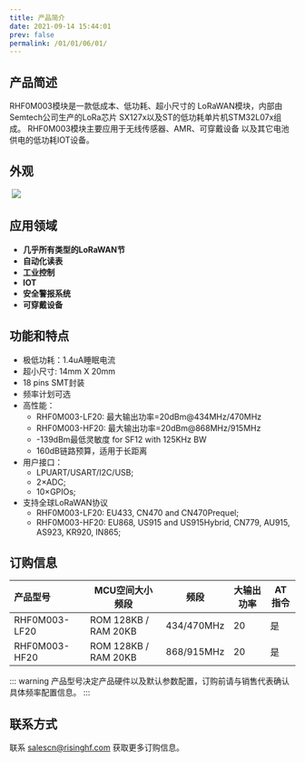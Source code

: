 ```yaml
---
title: 产品简介
date: 2021-09-14 15:44:01
prev: false
permalink: /01/01/06/01/
---
```

## 产品简述

RHF0M003模块是一款低成本、低功耗、超小尺寸的 LoRaWAN模块，内部由Semtech公司生产的LoRa芯片 SX127x以及ST的低功耗单片机STM32L07x组成。 RHF0M003模块主要应用于无线传感器、AMR、可穿戴设备 以及其它电池供电的低功耗IOT设备。 

## 外观

​		 ![](https://wiki.risinghf.com/upload/img/1.2.png)



## 应用领域

- **几乎所有类型的LoRaWAN节** 
- **自动化读表** 
- **工业控制** 
- **IOT**
- **安全警报系统** 
- **可穿戴设备** 

## 功能和特点
- 极低功耗：1.4uA睡眠电流
- 超小尺寸: 14mm X 20mm
- 18 pins SMT封装
- 频率计划可选
- 高性能：
	 * RHF0M003-LF20: 最大输出功率=20dBm@434MHz/470MHz
	 * RHF0M003-HF20: 最大输出功率=20dBm@868MHz/915MHz
	 * -139dBm最低灵敏度 for SF12 with 125KHz BW
	 * 160dB链路预算，适用于长距离
- 用户接口：
	 * LPUART/USART/I2C/USB;
	 * 2×ADC;
	 * 10×GPIOs;
- 支持全球LoRaWAN协议
	 * RHF0M003-LF20: EU433, CN470 and CN470Prequel;
	 * RHF0M003-HF20: EU868, US915 and US915Hybrid, CN779, AU915, AS923, KR920, IN865;

## 订购信息

| 产品型号      | MCU空间大小 频段     | 频段       | 大输出功率 | AT指令 |
| :------------ | -------------------- | ---------- | ---------- | ------ |
| RHF0M003-LF20 | ROM 128KB / RAM 20KB | 434/470MHz | 20         | 是     |
| RHF0M003-HF20 | ROM 128KB / RAM 20KB | 868/915MHz | 20         | 是     |

::: warning
产品型号决定产品硬件以及默认参数配置，订购前请与销售代表确认具体频率配置信息。
:::

## 联系方式

联系 salescn@risinghf.com 获取更多订购信息。








